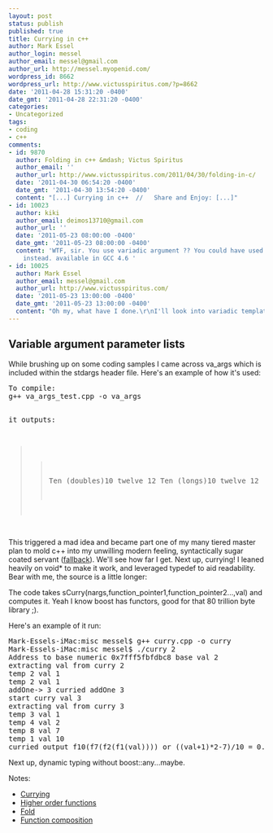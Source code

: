 ```yaml
---
layout: post
status: publish
published: true
title: Currying in c++
author: Mark Essel
author_login: messel
author_email: messel@gmail.com
author_url: http://messel.myopenid.com/
wordpress_id: 8662
wordpress_url: http://www.victusspiritus.com/?p=8662
date: '2011-04-28 15:31:20 -0400'
date_gmt: '2011-04-28 22:31:20 -0400'
categories:
- Uncategorized
tags:
- coding
- c++
comments:
- id: 9870
  author: Folding in c++ &mdash; Victus Spiritus
  author_email: ''
  author_url: http://www.victusspiritus.com/2011/04/30/folding-in-c/
  date: '2011-04-30 06:54:20 -0400'
  date_gmt: '2011-04-30 13:54:20 -0400'
  content: "[...] Currying in c++  //   Share and Enjoy: [...]"
- id: 10023
  author: kiki
  author_email: deimos13710@gmail.com
  author_url: ''
  date: '2011-05-23 08:00:00 -0400'
  date_gmt: '2011-05-23 08:00:00 -0400'
  content: 'WTF, sir. You use variadic argument ?? You could have used  variadic template
    instead. available in GCC 4.6 '
- id: 10025
  author: Mark Essel
  author_email: messel@gmail.com
  author_url: http://www.victusspiritus.com/
  date: '2011-05-23 13:00:00 -0400'
  date_gmt: '2011-05-23 13:00:00 -0400'
  content: "Oh my, what have I done.\r\nI'll look into variadic templates asap."
---
```

<h2>Variable argument parameter lists</h2>
<p>While brushing up on some coding samples I came across va_args which is included within the stdargs header file. Here's an example of how it's used:<br />
<script src="https://gist.github.com/946781.js"> </script></p>
<pre>
To compile:
g++ va_args_test.cpp -o va_args 

it outputs:
>>Ten (doubles)10 twelve 12
>>Ten (longs)10 twelve 12

</pre>
<p>This triggered a mad idea and became part one of my many tiered master plan to mold c++ into my unwilling modern feeling, syntactically sugar coated servant (<a href="http://rubini.us/">fallback</a>). We'll see how far I get. Next up, currying! I leaned heavily on void* to make it work, and leveraged typedef to aid readability. Bear with me, the source is a little longer:<br />
<script src="https://gist.github.com/947474.js?file=curry.cpp"></script></p>
<p>The code takes sCurry<double>(nargs,function_pointer1,function_pointer2...,val) and computes it. Yeah I know boost has functors, good for that 80 trillion byte library ;).</p>
<p>Here's an example of it run:</p>
<pre>
Mark-Essels-iMac:misc messel$ g++ curry.cpp -o curry
Mark-Essels-iMac:misc messel$ ./curry 2
Address to base numeric 0x7fff5fbfdbc8 base val 2
extracting val from curry 2
temp 2 val 1
temp 2 val 1
addOne-> 3 curried addOne 3
start curry val 3
extracting val from curry 3
temp 3 val 1
temp 4 val 2
temp 8 val 7
temp 1 val 10
curried output f10(f7(f2(f1(val)))) or ((val+1)*2-7)/10 = 0.1
</pre>
<p>Next up, dynamic typing without boost::any...maybe.</p>
<p>Notes:</p>
<ul>
<li><a href="http://en.wikipedia.org/wiki/Currying">Currying</a></li>
<li><a href="http://en.wikipedia.org/wiki/Higher_order_function">Higher order functions</a></li>
<li><a href="http://en.wikipedia.org/wiki/Fold_(higher-order_function)">Fold</a></li>
<li><a href="http://en.wikipedia.org/wiki/Function_composition_(computer_science)">Function composition</a></li>
</ul>
<p><script type="text/javascript" src="https://ajax.googleapis.com/ajax/libs/jquery/1.5.1/jquery.min.js"></script><br />
<script type="text/javascript" src="https://ajax.googleapis.com/ajax/libs/jqueryui/1.8.10/jquery-ui.min.js"></script><br />
<script type="text/javascript"<br />
src="https://gist.github.com/raw/949945/1468755b2659aa0206ef4b0060100b152f44a8d3/growingdivs.js"></script></p>
